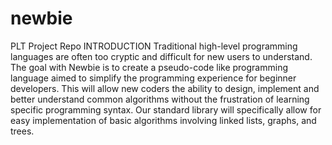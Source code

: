 # newbie
PLT Project Repo
INTRODUCTION
Traditional high-level programming languages are often too cryptic and difficult for new users to understand. The goal with Newbie is to create a pseudo-code like programming language aimed to simplify the programming experience for beginner developers. This will allow new coders the ability to design, implement  and better understand common algorithms without the frustration of learning specific programming syntax. Our standard library will specifically allow for easy implementation of basic algorithms involving linked lists, graphs, and trees.
